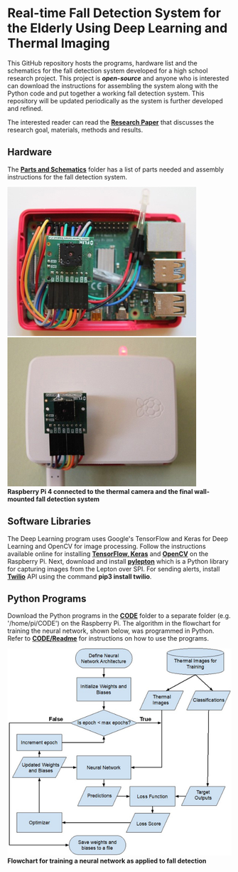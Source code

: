 # Real-time Fall Detection System for the Elderly Using Deep Learning and Thermal Imaging

This GitHub repository hosts the programs, hardware list and the schematics for the fall detection system developed for a high school research project. This project is _**open-source**_ and anyone who is interested can download the instructions for assembling the system along with the Python code and put together a working fall detection system. This repository will be updated periodically as the system is further developed and refined. <br/>

The interested reader can read the [**Research Paper**](https://github.com/vsv04/Fall-Detection-System/tree/master/RESEARCH%20PAPER) that discusses the research goal, materials, methods and results. 

## Hardware
The [**Parts and Schematics**](https://github.com/vsv04/Fall-Detection-System/tree/master/PARTS%20%26%20SCHEMATICS) folder has a list of parts needed and assembly instructions for the fall detection system.<br/>

![](https://github.com/vsv04/Fall-Detection-System/blob/master/PARTS%20%26%20SCHEMATICS/Images/Fall_detection_system_V2.jpg)
![](https://github.com/vsv04/Fall-Detection-System/blob/master/PARTS%20%26%20SCHEMATICS/Images/Fall_detection_system_V3.jpg)<br/>
**Raspberry Pi 4 connected to the thermal camera and the final wall-mounted fall detection system**

## Software Libraries
The Deep Learning program uses Google's TensorFlow and Keras for Deep Learning and OpenCV for image processing. Follow the instructions available online for installing [**TensorFlow, Keras**](https://medium.com/@abhizcc/installing-latest-tensor-flow-and-keras-on-raspberry-pi-aac7dbf95f2) and [**OpenCV**](https://hackaday.io/project/7008-fly-wars-a-hackers-solution-to-world-hunger/log/23068-installing-opencv-on-a-raspberry-pi-the-easy-way) on the Raspberry Pi. Next, download and install [**pylepton**](https://github.com/groupgets/pylepton) which is a Python library for capturing images from the Lepton over SPI.  For sending alerts, install [**Twilio**](https://www.twilio.com/docs/libraries/python) API using the command **pip3 install twilio**.

## Python Programs
Download the Python programs in the [**CODE**](https://github.com/vsv04/Fall-Detection-System/tree/master/CODE) folder to a separate folder (e.g. '/home/pi/CODE') on the Raspberry Pi. The algorithm in the flowchart for training the neural network, shown below, was programmed in Python. Refer to [**CODE/Readme**](https://github.com/vsv04/Fall-Detection-System/blob/master/CODE/Readme.md) for instructions on how to use the programs. <br/>

![](https://github.com/vsv04/Fall-Detection-System/blob/master/CODE/Images/FlowchartSmall.jpg) <br/>
**Flowchart for training a neural network as applied to fall detection**
